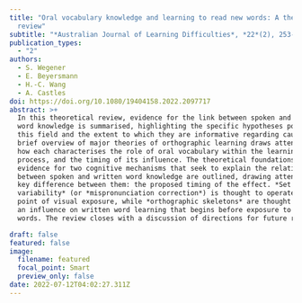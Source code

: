 ```yaml
---
title: "Oral vocabulary knowledge and learning to read new words: A theoretical
  review"
subtitle: "*Australian Journal of Learning Difficulties*, *22*(2), 253-278"
publication_types:
  - "2"
authors:
  - S. Wegener
  - E. Beyersmann
  - H.-C. Wang
  - A. Castles
doi: https://doi.org/10.1080/19404158.2022.2097717
abstract: >+
  In this theoretical review, evidence for the link between spoken and written
  word knowledge is summarised, highlighting the specific hypotheses posed in
  this field and the extent to which they are informative regarding causation. A
  brief overview of major theories of orthographic learning draws attention to
  how each characterises the role of oral vocabulary within the learning
  process, and the timing of its influence. The theoretical foundations and
  evidence for two cognitive mechanisms that seek to explain the relationship
  between spoken and written word knowledge are outlined, drawing attention to a
  key difference between them: the proposed timing of the effect. *Set for
  variability* (or *mispronunciation correction*) is thought to operate from the
  point of visual exposure, while *orthographic skeletons* are thought to exert
  an influence on written word learning that begins before exposure to written
  words. The review closes with a discussion of directions for future research.

draft: false
featured: false
image:
  filename: featured
  focal_point: Smart
  preview_only: false
date: 2022-07-12T04:02:27.311Z
---
```


